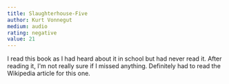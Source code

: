 ```yaml
---
title: Slaughterhouse-Five
author: Kurt Vonnegut
medium: audio
rating: negative
value: 21
---
```


I read this book as I had heard about it in school but had never read it. After reading it, I'm not really sure if I missed anything. Definitely had to read the Wikipedia article for this one.
